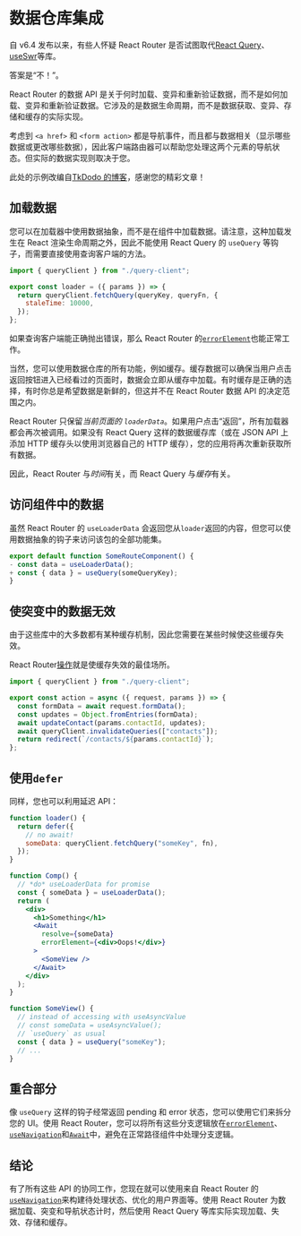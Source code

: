 #  数据仓库集成

自 v6.4 发布以来，有些人怀疑 React Router 是否试图取代[React Query](https://tanstack.com/query/v4/)、[useSwr](https://swr.vercel.app/)等库。

答案是“不！”。

React Router 的数据 API 是关于何时加载、变异和重新验证数据，而不是如何加载、变异和重新验证数据。它涉及的是数据生命周期，而不是数据获取、变异、存储和缓存的实际实现。

考虑到 `<a href>` 和 `<form action>` 都是导航事件，而且都与数据相关（显示哪些数据或更改哪些数据），因此客户端路由器可以帮助您处理这两个元素的导航状态。但实际的数据实现则取决于您。

此处的示例改编自[TkDodo 的博客](https://tkdodo.eu/blog/react-query-meets-react-router)，感谢您的精彩文章！

## 加载数据

您可以在加载器中使用数据抽象，而不是在组件中加载数据。请注意，这种加载发生在 React 渲染生命周期之外，因此不能使用 React Query 的 `useQuery` 等钩子，而需要直接使用查询客户端的方法。

```jsx
import { queryClient } from "./query-client";

export const loader = ({ params }) => {
  return queryClient.fetchQuery(queryKey, queryFn, {
    staleTime: 10000,
  });
};
```

如果查询客户端能正确抛出错误，那么 React Router 的[`errorElement`](https://baimingxuan.github.io/react-router6-doc/route/error-element)也能正常工作。

当然，您可以使用数据仓库的所有功能，例如缓存。缓存数据可以确保当用户点击返回按钮进入已经看过的页面时，数据会立即从缓存中加载。有时缓存是正确的选择，有时你总是希望数据是新鲜的，但这并不在 React Router 数据 API 的决定范围之内。

React Router 只保留*当前页面的 `loaderData`*。如果用户点击“返回”，所有加载器都会再次被调用。如果没有 React Query 这样的数据缓存库（或在 JSON API 上添加 HTTP 缓存头以使用浏览器自己的 HTTP 缓存），您的应用将再次重新获取所有数据。

因此，React Router 与*时间*有关，而 React Query 与*缓存*有关。

## 访问组件中的数据

虽然 React Router 的 `useLoaderData` 会返回您从`loader`返回的内容，但您可以使用数据抽象的钩子来访问该包的全部功能集。

```jsx
export default function SomeRouteComponent() {
- const data = useLoaderData();
+ const { data } = useQuery(someQueryKey);
}
```

## 使突变中的数据无效

由于这些库中的大多数都有某种缓存机制，因此您需要在某些时候使这些缓存失效。

React Router[操作](https://baimingxuan.github.io/react-router6-doc/route/action)就是使缓存失效的最佳场所。

```jsx
import { queryClient } from "./query-client";

export const action = async ({ request, params }) => {
  const formData = await request.formData();
  const updates = Object.fromEntries(formData);
  await updateContact(params.contactId, updates);
  await queryClient.invalidateQueries(["contacts"]);
  return redirect(`/contacts/${params.contactId}`);
};
```

## 使用`defer`

同样，您也可以利用延迟 API：

```jsx
function loader() {
  return defer({
    // no await!
    someData: queryClient.fetchQuery("someKey", fn),
  });
}

function Comp() {
  // *do* useLoaderData for promise
  const { someData } = useLoaderData();
  return (
    <div>
      <h1>Something</h1>
      <Await
        resolve={someData}
        errorElement={<div>Oops!</div>}
      >
        <SomeView />
      </Await>
    </div>
  );
}

function SomeView() {
  // instead of accessing with useAsyncValue
  // const someData = useAsyncValue();
  // `useQuery` as usual
  const { data } = useQuery("someKey");
  // ...
}
```

## 重合部分

像 `useQuery` 这样的钩子经常返回 pending 和 error 状态，您可以使用它们来拆分您的 UI。使用 React Router，您可以将所有这些分支逻辑放在[`errorElement`](https://baimingxuan.github.io/react-router6-doc/route/error-element)、[`useNavigation`](https://baimingxuan.github.io/react-router6-doc/hooks/use-navigation)和[`Await`](https://baimingxuan.github.io/react-router6-doc/components/await)中，避免在正常路径组件中处理分支逻辑。

## 结论

有了所有这些 API 的协同工作，您现在就可以使用来自 React Router 的[`useNavigation`](https://baimingxuan.github.io/react-router6-doc/hooks/use-navigation)来构建待处理状态、优化的用户界面等。使用 React Router 为数据加载、突变和导航状态计时，然后使用 React Query 等库实际实现加载、失效、存储和缓存。